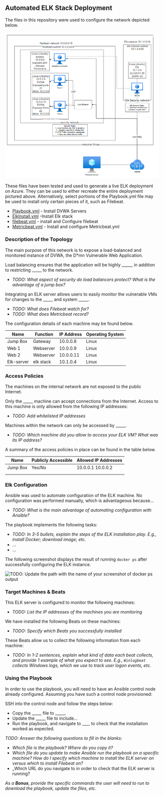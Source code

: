## Automated ELK Stack Deployment

The files in this repository were used to configure the network depicted below.

![Cloud Network Diagram](https://github.com/YoCloudyy/Development-Resources/blob/main/Diagrams/Cloud%20Network%20Diagram.PNG?raw=true)

These files have been tested and used to generate a live ELK deployment on Azure. They can be used to either recreate the entire deployment pictured above. Alternatively, select portions of the Playbook.yml file may be used to install only certain pieces of it, such as Filebeat.

  - [Playbook.yml](https://github.com/YoCloudyy/Development-Resources/blob/ac10add1ce742add2e85f95c1e12ced6e52c8a50/Ansible/Playbooks/playbook.yml) - Install DVWA Servers
  - [ElkInstall.yml](https://github.com/YoCloudyy/Development-Resources/blob/ac10add1ce742add2e85f95c1e12ced6e52c8a50/Ansible/Playbooks/install-elk.yml) -Install Elk stack
  - [filebeat.yml](https://github.com/YoCloudyy/Development-Resources/blob/b19d439001e432ba49255e366995216e82cf187f/Ansible/Playbooks/filebeat-playbook.yml) - install and Configure filebeat
  -  [Metricbeat.yml](https://github.com/YoCloudyy/Development-Resources/blob/b19d439001e432ba49255e366995216e82cf187f/Ansible/Playbooks/metricbeat-playbook.yml) - Install and configure Metricbeat.yml



### Description of the Topology

The main purpose of this network is to expose a load-balanced and monitored instance of DVWA, the D*mn Vulnerable Web Application.

Load balancing ensures that the application will be highly _____, in addition to restricting _____ to the network.
- _TODO: What aspect of security do load balancers protect? What is the advantage of a jump box?_

Integrating an ELK server allows users to easily monitor the vulnerable VMs for changes to the _____ and system _____.
- _TODO: What does Filebeat watch for?_
- _TODO: What does Metricbeat record?_

The configuration details of each machine may be found below.

| Name        | Function   | IP Address | Operating System |
|-------------|------------|------------|------------------|
| Jump Box    |  Gateway   | 10.0.0.8   | Linux            |
| Web 1       | Webserver  | 10.0.0.9   | Linux            |
| Web 2       | Webserver  | 10.0.0.11  | Linux            |
| Elk-server  | elk stack  | 10.1.0.4   | Linux            |

### Access Policies

The machines on the internal network are not exposed to the public Internet. 

Only the _____ machine can accept connections from the Internet. Access to this machine is only allowed from the following IP addresses:
- _TODO: Add whitelisted IP addresses_

Machines within the network can only be accessed by _____.
- _TODO: Which machine did you allow to access your ELK VM? What was its IP address?_

A summary of the access policies in place can be found in the table below.

| Name     | Publicly Accessible | Allowed IP Addresses |
|----------|---------------------|----------------------|
| Jump Box | Yes/No              | 10.0.0.1 10.0.0.2    |
|          |                     |                      |
|          |                     |                      |

### Elk Configuration

Ansible was used to automate configuration of the ELK machine. No configuration was performed manually, which is advantageous because...
- _TODO: What is the main advantage of automating configuration with Ansible?_

The playbook implements the following tasks:
- _TODO: In 3-5 bullets, explain the steps of the ELK installation play. E.g., install Docker; download image; etc._
- ...
- ...

The following screenshot displays the result of running `docker ps` after successfully configuring the ELK instance.

![TODO: Update the path with the name of your screenshot of docker ps output](Images/docker_ps_output.png)

### Target Machines & Beats
This ELK server is configured to monitor the following machines:
- _TODO: List the IP addresses of the machines you are monitoring_

We have installed the following Beats on these machines:
- _TODO: Specify which Beats you successfully installed_

These Beats allow us to collect the following information from each machine:
- _TODO: In 1-2 sentences, explain what kind of data each beat collects, and provide 1 example of what you expect to see. E.g., `Winlogbeat` collects Windows logs, which we use to track user logon events, etc._

### Using the Playbook
In order to use the playbook, you will need to have an Ansible control node already configured. Assuming you have such a control node provisioned: 

SSH into the control node and follow the steps below:
- Copy the _____ file to _____.
- Update the _____ file to include...
- Run the playbook, and navigate to ____ to check that the installation worked as expected.

_TODO: Answer the following questions to fill in the blanks:_
- _Which file is the playbook? Where do you copy it?_
- _Which file do you update to make Ansible run the playbook on a specific machine? How do I specify which machine to install the ELK server on versus which to install Filebeat on?_
- _Which URL do you navigate to in order to check that the ELK server is running?

_As a **Bonus**, provide the specific commands the user will need to run to download the playbook, update the files, etc._
